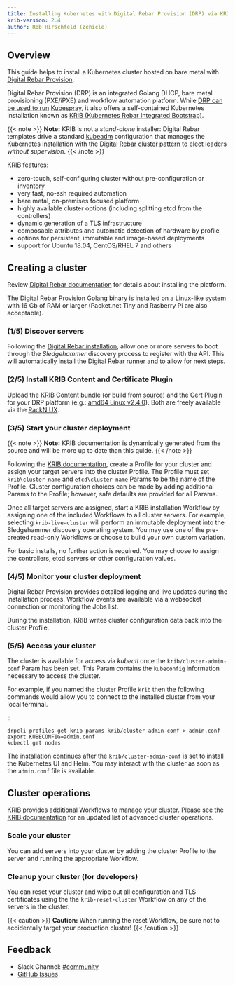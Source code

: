 ```yaml
---
title: Installing Kubernetes with Digital Rebar Provision (DRP) via KRIB
krib-version: 2.4
author: Rob Hirschfeld (zehicle)
---
```


## Overview

This guide helps to install a Kubernetes cluster hosted on bare metal with [Digital Rebar Provision](https://github.com/digitalrebar/provision).

Digital Rebar Provision (DRP) is an integrated Golang DHCP, bare metal provisioning (PXE/iPXE) and workflow automation platform.  While [DRP can be used to run](https://provision.readthedocs.io/en/tip/doc/integrations/ansible.html) [Kubespray](../kubespray), it also offers a self-contained Kubernetes installation known as [KRIB (Kubernetes Rebar Integrated Bootstrap)](https://github.com/digitalrebar/provision-content/tree/master/krib).

{{< note >}}
**Note:** KRIB is not a _stand-alone_ installer: Digital Rebar templates drive a standard [kubeadm](/docs/admin/kubeadm/) configuration that manages the Kubernetes installation with the [Digital Rebar cluster pattern](https://provision.readthedocs.io/en/tip/doc/arch/cluster.html#rs-cluster-pattern) to elect leaders _without supervision_.
{{< /note >}}


KRIB features:

* zero-touch, self-configuring cluster without pre-configuration or inventory
* very fast, no-ssh required automation
* bare metal, on-premises focused platform
* highly available cluster options (including splitting etcd from the controllers)
* dynamic generation of a TLS infrastructure
* composable attributes and automatic detection of hardware by profile
* options for persistent, immutable and image-based deployments
* support for Ubuntu 18.04, CentOS/RHEL 7 and others

## Creating a cluster

Review [Digital Rebar documentation](https://https://provision.readthedocs.io/en/tip/README.html) for details about installing the platform.

The Digital Rebar Provision Golang binary is installed on a Linux-like system with 16 Gb of RAM or larger (Packet.net Tiny and Rasberry Pi are also acceptable).

### (1/5) Discover servers

Following the [Digital Rebar installation](https://provision.readthedocs.io/en/tip/doc/quickstart.html), allow one or more servers to boot through the _Sledgehammer_ discovery process to register with the API.  This will automatically install the Digital Rebar runner and to allow for next steps.

### (2/5) Install KRIB Content and Certificate Plugin

Upload the KRIB Content bundle (or build from [source](https://github.com/digitalrebar/provision-content/tree/master/krib)) and the Cert Plugin for your DRP platform (e.g.: [amd64 Linux v2.4.0](https://s3-us-west-2.amazonaws.com/rebar-catalog/certs/v2.4.0-0-02301d35f9f664d6c81d904c92a9c81d3fd41d2c/amd64/linux/certs)).  Both are freely available via the [RackN UX](https://portal.rackn.io).

### (3/5) Start your cluster deployment

{{< note >}}
**Note:** KRIB documentation is dynamically generated from the source and will be more up to date than this guide.
{{< /note >}}

Following the [KRIB documentation](https://provision.readthedocs.io/en/tip/doc/content-packages/krib.html), create a Profile for your cluster and assign your target servers into the cluster Profile.  The Profile must set `krib\cluster-name` and `etcd\cluster-name` Params to be the name of the Profile.  Cluster configuration choices can be made by adding additional Params to the Profile; however, safe defaults are provided for all Params.

Once all target servers are assigned, start a KRIB installation Workflow by assigning one of the included Workflows to all cluster servers.  For example, selecting `krib-live-cluster` will perform an immutable deployment into the Sledgehammer discovery operating system.  You may use one of the pre-created read-only Workflows or choose to build your own custom variation.

For basic installs, no further action is required.  You may choose to assign the controllers, etcd servers or other configuration values.

### (4/5) Monitor your cluster deployment

Digital Rebar Provision provides detailed logging and live updates during the installation process.  Workflow events are available via a websocket connection or monitoring the Jobs list.

During the installation, KRIB writes cluster configuration data back into the cluster Profile.

### (5/5) Access your cluster

The cluster is available for access via *kubectl* once the `krib/cluster-admin-conf` Param has been set. This Param contains the `kubeconfig` information necessary to access the cluster. 

For example, if you named the cluster Profile `krib` then the following commands would allow you to connect to the installed cluster from your local terminal.

  ::

    drpcli profiles get krib params krib/cluster-admin-conf > admin.conf
    export KUBECONFIG=admin.conf
    kubectl get nodes


The installation continues after the `krib/cluster-admin-conf` is set to install the Kubernetes UI and Helm. You may interact with the cluster as soon as the `admin.conf` file is available.

## Cluster operations

KRIB provides additional Workflows to manage your cluster. Please see the [KRIB documentation](https://provision.readthedocs.io/en/tip/doc/content-packages/krib.html) for an updated list of advanced cluster operations.

### Scale your cluster

You can add servers into your cluster by adding the cluster Profile to the server and running the appropriate Workflow.

### Cleanup your cluster (for developers)

You can reset your cluster and wipe out all configuration and TLS certificates using the the `krib-reset-cluster` Workflow on any of the servers in the cluster.

{{< caution >}}
**Caution:** When running the reset Workflow, be sure not to accidentally target your production cluster!
{{< /caution >}}

## Feedback

* Slack Channel: [#community](https://rackn.slack.com/messages/community/)
* [GitHub Issues](https://github.com/digital/provision/issues)
